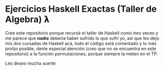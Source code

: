 # Ejercicios Haskell Exactas (Taller de Algebra) 𝝺

Cree este repositorio porque recursé el taller de Haskell como tres veces y me parece que **nadie** debería haber sufrido lo que sufrí yo, así que les dejo mis dos cursadas de Haskell acá, todo el código está comentado y lo más prolijo posible, denle especial atención (creo que no se encuentra en este repositorio) a la función permutaciones, porque siempre la meten en el TP.

Les deseo mucha suerte
